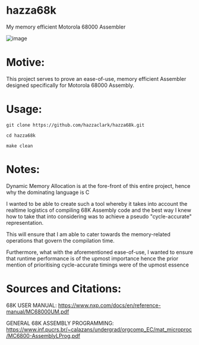 # hazza68k
My memory efficient Motorola 68000 Assembler 

![image](https://github.com/user-attachments/assets/f0f26e56-9332-4a5c-bf18-ea0e17bc6bfd)

# Motive:

This project serves to prove an ease-of-use, memory efficient Assembler designed specifically for Motorola 68000 Assembly.

# Usage:

``git clone https://github.com/hazzaclark/hazza68k.git``

``cd hazza68k``

``make clean``

# Notes:

Dynamic Memory Allocation is at the fore-front of this entire project, hence why the dominating language is C

I wanted to be able to create such a tool whereby it takes into account the realtime logistics of compiling 68K Assembly code
and the best way I knew how to take that into considering was to achieve a pseudo "cycle-accurate" representation.

This will ensure that I am able to cater towards the memory-related operations that govern the compilation time.

Furthermore, what with the aforementioned ease-of-use, I wanted to ensure that runtime performance is of the upmost importance
hence the prior mention of prioritising cycle-accurate timings were of the upmost essence

# Sources and Citations:

68K USER MANUAL: https://www.nxp.com/docs/en/reference-manual/MC68000UM.pdf

GENERAL 68K ASSEMBLY PROGRAMMING: https://www.inf.pucrs.br/~calazans/undergrad/orgcomp_EC/mat_microproc/MC6800-AssemblyLProg.pdf
